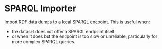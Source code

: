 # SPARQL Importer

Import RDF data dumps to a local SPARQL endpoint. This is useful when:

- the dataset does not offer a SPARQL endpoint itself
- or when it does but the endpoint is too slow or unreliable, particularly for more complex SPARQL queries.
